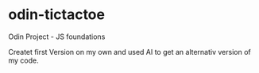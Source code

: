 # odin-tictactoe
Odin Project - JS foundations

Createt first Version on my own and used AI to get an alternativ version of my code. 
